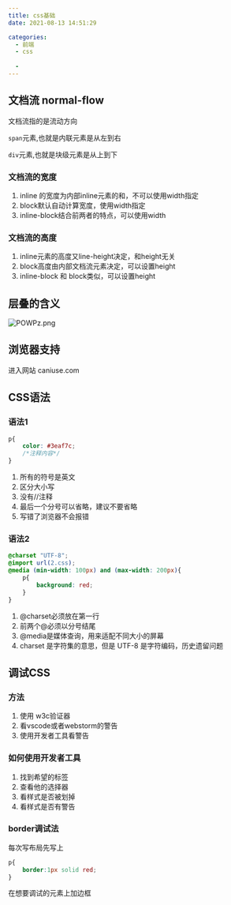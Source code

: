 ```yaml
---
title: css基础
date: 2021-08-13 14:51:29

categories:
  - 前端
  - css
 
  - 
---
```



## 文档流 normal-flow
文档流指的是流动方向

`span`元素,也就是内联元素是从左到右

`div`元素,也就是块级元素是从上到下

### 文档流的宽度
1. inline 的宽度为内部inline元素的和，不可以使用width指定
2. block默认自动计算宽度，使用width指定
3. inline-block结合前两者的特点，可以使用width
### 文档流的高度
1. inline元素的高度又line-height决定，和height无关
2. block高度由内部文档流元素决定，可以设置height
3. inline-block 和 block类似，可以设置height


## 层叠的含义
![POWPz.png](https://ss.im5i.com/2021/08/12/POWPz.png)

## 浏览器支持
进入网站 caniuse.com

## CSS语法
### 语法1
```css
p{
    color: #3eaf7c;
    /*注释内容*/
}
```
1. 所有的符号是英文
2. 区分大小写
3. 没有//注释
4. 最后一个分号可以省略，建议不要省略
5. 写错了浏览器不会报错
### 语法2
```css
@charset "UTF-8";
@import url(2.css);
@media (min-width: 100px) and (max-width: 200px){
    p{
        background: red;
    }
}
```
1. @charset必须放在第一行
2. 前两个@必须以分号结尾
3. @media是媒体查询，用来适配不同大小的屏幕
4. charset 是字符集的意思，但是 UTF-8 是字符编码，历史遗留问题

## 调试CSS    
### 方法
1. 使用 w3c验证器
2. 看vscode或者webstorm的警告
3. 使用开发者工具看警告
### 如何使用开发者工具
1. 找到希望的标签
2. 查看他的选择器
3. 看样式是否被划掉
4. 看样式是否有警告
### border调试法
每次写布局先写上
```css
p{
    border:1px solid red;
}
```
在想要调试的元素上加边框

